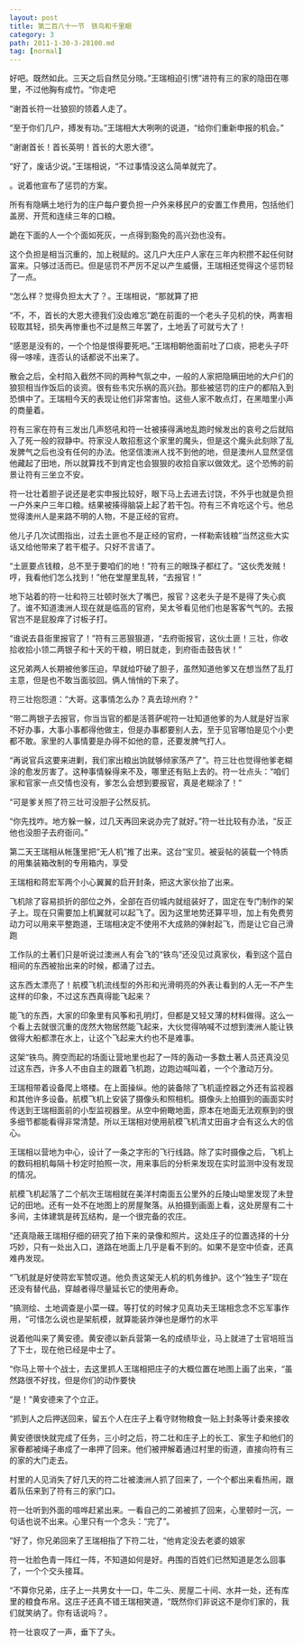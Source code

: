 ```yaml
---
layout: post
title: 第二百八十一节　铁鸟和千里眼
category: 3
path: 2011-1-30-3-28100.md
tag: [normal]
---
```


好吧。既然如此。三天之后自然见分晓。”王瑞相迫引愣”进符有三的家的隐田在哪里，不过他胸有成竹。“你走吧

“谢首长符一壮狼狈的领着人走了。

“至于你们几户，搏发有功。”王瑞相大大咧咧的说道，“给你们重新申报的机会。”

“谢谢首长！首长英明！首长的大恩大德”。

“好了，废话少说。”王瑞相说，“不过事情没这么简单就完了。

。说着他宣布了惩罚的方案。

所有有隐瞒土地行为的庄户每户要负担一户外来移民户的安置工作费用，包括他们盖房、开荒和连续三年的口粮。

跪在下面的人一个个面如死灰，一点得到豁免的高兴劲也没有。

这个负担是相当沉重的，加上税赋的。这几户大庄户人家在三年内积攒不起任何财富来。只够过活而已。但是惩罚不严厉不足以产生威慑，王瑞相还觉得这个惩罚轻了一点。

“怎么样？觉得负担太大了？。王瑞相说，“那就算了把

“不，不，首长的大恩大德我们没齿难忘”跪在前面的一个老头子见机的快，两害相较取其轻，损失再惨重也不过是熬三年罢了，土地丢了可就亏大了！

“感恩是没有的，一个个怕是恨得要死吧。”王瑞相朝他面前吐了口痰，把老头子吓得一哆嗦，连否认的话都说不出来了。

散会之后，全村陷入截然不同的两种气氛之中，一般的人家把隐瞒田地的大户们的狼狈相当作饭后的谈资。很有些韦灾乐祸的高兴劲。那些被惩罚的庄户的都陷入到恐惧中了。王瑞相今天的表现让他们非常害怕。这些人家不敢点灯，在黑暗里小声的商量着。

符有三家在符有三发出几声怒吼和符一壮被揍得满地乱跑时候发出的哀号之后就陷入了死一般的寂静中。符家没人敢招惹这个家里的魔头，但是这个魔头此刻除了乱发脾气之后也没有任何的办法。他坚信澳洲人找不到他的地，但是澳州人显然坚信他藏起了田地，所以就算找不到肯定也会狠狠的收拾自家以做效尤。这个恐怖的前景让符有三坐立不安。

符一壮壮着胆子说还是老实申报比较好，眼下马上去进去讨饶，不外乎也就是负担一户外来户三年口粮。结果被揍得脑袋上起了若干包。符有三不肯吃这个亏。他总觉得澳州人是来路不明的人物，不是正经的官府。

他儿子几次试图指出，过去土匪也不是正经的官府，一样勒索钱粮”当然这些大实话又给他带来了若干棍子。只好不言语了。

“土匪要点钱粮，总不至于要咱们的地！”符有三的眼珠子都红了。“这伙秃发贼！哼，我看他们怎么找到！”他在堂屋里乱转，“去报官！”

地下站着的符一壮和符三壮顿时张大了嘴巴，报官？这老头子是不是得了失心疯了。谁不知道澳洲人现在就是临高的官府，吴太爷看见他们也是客客气气的。去报官岂不是屁股痒了讨板子打。

“谁说去县衙里报官了！”符有三恶狠狠道，“去府衙报官，这伙土匪！三壮，你收拾收拾小领二两银子和十天的干粮，明日就走，到府衙击鼓告状！”

这兄弟两人长期被他爹压迫，早就给吓破了胆子，虽然知道他爹又在想当然了乱打主意，但是也不敢当面驳回。俩人悄悄的下来了。

符三壮抱怨道：“大哥。这事情怎么办？真去琼州府？”

“带二两银子去报官，你当当官的都是活菩萨呢符一壮知道他爹的为人就是好当家不好办事，大事小事都得他做主，但是办事都要别人去，至于见官哪怕是见个小吏都不敢。家里的人事情要是办得不如他的意，还要发脾气打人。

“再说官兵这要来进剿，我们家出粮出饷就够倾家荡产了”。符三壮也觉得他爹老糊涂的愈发厉害了。这种事情躲得来不及，哪里还有贴上去的。符一壮点头：“咱们家和官家一点交情也没有，爹怎么会想到要报官，真是老糊涂了！”

“可是爹关照了符三壮可没胆子公然反抗。

“你先找咋。地方躲一躲，过几天再回来说办完了就好。”符一壮比较有办法，“反正他也没胆子去府衙问。”

第二天王瑞相从帐篷里把“无人机”推了出来。这台“宝贝。被妥帖的装载一个特质的用集装箱改制的专用箱内，享受

王瑞相和蒋宏军两个小心翼翼的启开封条，把这大家伙抬了出来。

飞机除了容易损折的部位之外，全部在百仞城内就组装好了，固定在专门制作的架子上。现在只需要加上机翼就可以起飞了。因为这里地势还算平坦，加上有免费劳动力可以用来平整跑道，王瑞相决定不使用不大成熟的弹射起飞，而是让它自己滑跑

工作队的土著们只是听说过澳洲人有会飞的“铁鸟”还没见过真家伙，看到这个蓝白相间的东西被抬出来的时候，都涌了过去。

这东西太漂亮了！航模飞机流线型的外形和光滑明亮的外表让看到的人无一不产生这样的印象，不过这东西真得能飞起来？

能飞的东西，大家的印象里有风筝和孔明灯，但都是又轻又薄的材料做得。这么一个看上去就很沉重的庞然大物居然能飞起来，大伙觉得呐喊不过想到澳洲人能让铁做得大船都漂在水上，让这个飞起来大约也不是难事。

这架“铁鸟。腾空而起的场面让营地里也起了一阵的轰动一多数土著人员还真没见过这东西，许多人不由自主的跟着飞机跑，边跑边喊叫着，一个个激动万分。

王瑞相带着设备爬上塔楼。在上面操纵。他的装备除了飞机遥控器之外还有监视器和其他许多设备。航模飞机上安装了摄像头和照相机。摄像头上拍摄到的画面实时传送到王瑞相面前的小型监视器里。从空中俯瞰地面，原本在地面无法观察到的很多细节都能看得非常清楚。所以王瑞相对使用航模飞机清丈田亩才会有这么大的信心。

王瑞相以营地为中心，设计了一条之字形的飞行线路。除了实时摄像之后，飞机上的数码相机每隔十秒定时拍照一次，用来事后的分析来发现在实时监测中没有发现的情况。

航模飞机起落了二个航次王瑞相就在美洋村南面五公里外的丘陵山坳里发现了未登记的田地。还有一处不在地图上的房屋聚落。从拍摄到画面上看，这处房屋有二十多间，主体建筑是砖瓦结构，是一个很完备的农庄。

“还真隐蔽王瑞相仔细的研究了拍下来的录像和照片。这处庄子的位置选择的十分巧妙，只有一处出入口，道路在地面上几乎是看不到的。如果不是空中侦查，还真难冉发现。

“飞机就是好使蒋宏军赞叹道。他负责这架无人机的机务维护。这个“独生子”现在还没有替代品，穿越者得尽量延长它的使用寿命。

“搞测绘、土地调查是小菜一碟。等打仗的时候才见真功夫王瑞相念念不忘军事作用，“可惜怎么说也是架航模，就算能装炸弹也是爆竹的水平

说着他叫来了黄安德。黄安德以新兵营第一名的成绩毕业，马上就进了士官培班当了下士，现在他已经是中士了。

“你马上带十个战士，去这里抓人王瑞相把庄子的大概位置在地图上画了出来，“虽然路很不好找，但是你们的动作要快

“是！”黄安德来了个立正。

“抓到人之后押送回来，留五个人在庄子上看守财物粮食一贴上封条等计委来接收

黄安德很快就完成了任务，三小时之后，符二壮和庄子上的长工、家生子和他们的家眷都被绳子串成了一串押了回来。他们被押解着通过村里的街道，直接向符有三的家的大门走去。

村里的人见消失了好几天的符二壮被澳洲人抓了回来了，一个个都出来看热闹，跟着队伍来到了符有三的家门口。

符一壮听到外面的喧哗赶紧出来。一看自己的二弟被抓了回来，心里顿时一沉，一句话也说不出来。心里只有一个念头：“完了”。

“好了，你兄弟回来了王瑞相指了下符二壮，“他肯定没去老婆的娘家

符一壮脸色青一阵红一阵，不知道如何是好。冉围的百姓们已然知道是怎么回事了，一个个交头接耳。

“不算你兄弟，庄子上一共男女十一口，牛二头、房屋二十间、水井一处，还有库里的粮食布帛。这庄子还真不错王瑞相笑道，“既然你们非说这不是你们家的，我们就笑纳了。你有话说吗？。

符一壮哀叹了一声，垂下了头。
